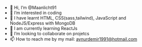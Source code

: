 - 👋 Hi, I’m @Maanlicht91
- 👀 I’m interested in coding 
- 🌱 I have learnt HTML, CSS(sass,tailwind), JavaScript and NodeJS/Express with MongoDB
- 🌱 I am currently learning ReactJs
- 💞️ I’m looking to collaborate on projetcs
- 📫 How to reach me by my mail: aynurdemir1991@hotmail.com

<!---
Maanlicht91/Maanlicht91 is a ✨ special ✨ repository because its `README.md` (this file) appears on your GitHub profile.
You can click the Preview link to take a look at your changes.
--->
